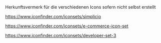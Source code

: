 Herkunftsvermerk für die verschiedenen Icons sofern nicht selbst erstellt

   https://www.iconfinder.com/iconsets/simplicio
   
   https://www.iconfinder.com/iconsets/e-commerce-icon-set
   
   https://www.iconfinder.com/iconsets/developer-set-3
